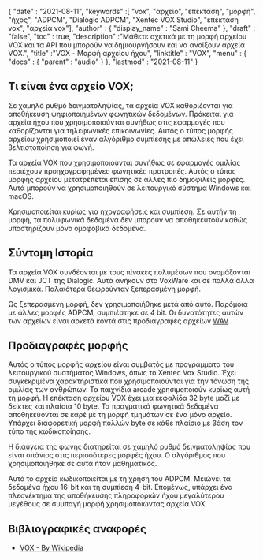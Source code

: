 {
  "date" : "2021-08-11",
  "keywords" :[ "vox", "αρχείο", "επέκταση", "μορφή", "ήχος", "ADPCM", "Dialogic ADPCM", "Xentec VOX Studio", "επέκταση vox", "αρχεία vox"],
  "author" : {
    "display_name" : "Sami Cheema"
},
  "draft" : "false",
  "toc" : true,
  "description" :"Μάθετε σχετικά με τη μορφή αρχείου VOX και τα API που μπορούν να δημιουργήσουν και να ανοίξουν αρχεία VOX.",
  "title" :"VOX - Μορφή αρχείου ήχου",
  "linktitle" : "VOX",
  "menu" : {
    "docs" : {
      "parent" : "audio"
}
},
  "lastmod" : "2021-08-11"
}

## Τι είναι ένα αρχείο VOX; ##

Σε χαμηλό ρυθμό δειγματοληψίας, τα αρχεία VOX καθορίζονται για αποθήκευση ψηφιοποιημένων φωνητικών δεδομένων. Πρόκειται για αρχεία ήχου που χρησιμοποιούνται συνήθως στις εφαρμογές που καθορίζονται για τηλεφωνικές επικοινωνίες. Αυτός ο τύπος μορφής αρχείου χρησιμοποιεί έναν αλγόριθμο συμπίεσης με απώλειες που έχει βελτιστοποίηση για φωνή.

Τα αρχεία VOX που χρησιμοποιούνται συνήθως σε εφαρμογές ομιλίας περιέχουν προηχογραφημένες φωνητικές προτροπές. Αυτός ο τύπος μορφής αρχείου μετατρέπεται επίσης σε άλλες πιο δημοφιλείς μορφές. Αυτά μπορούν να χρησιμοποιηθούν σε λειτουργικό σύστημα Windows και macOS.

Χρησιμοποιείται κυρίως για ηχογραφήσεις και συμπίεση. Σε αυτήν τη μορφή, τα πολυφωνικά δεδομένα δεν μπορούν να αποθηκευτούν καθώς υποστηρίζουν μόνο ομοφοβικά δεδομένα.



## Σύντομη Ιστορία ##

Τα αρχεία VOX συνδέονται με τους πίνακες πολυμέσων που ονομάζονται DMV και JCT της Dialogic. Αυτά ανήκουν στο VoxWare και σε πολλά άλλα λογισμικά. Παλαιότερα θεωρούνταν ξεπερασμένη μορφή.

Ως ξεπερασμένη μορφή, δεν χρησιμοποιήθηκε μετά από αυτό. Παρόμοια με άλλες μορφές ADPCM, συμπιέστηκε σε 4 bit. Οι δυνατότητες αυτών των αρχείων είναι αρκετά κοντά στις προδιαγραφές αρχείων [WAV](/el/audio/wav/).


## Προδιαγραφές μορφής ##

Αυτός ο τύπος μορφής αρχείου είναι συμβατός με προγράμματα του λειτουργικού συστήματος Windows, όπως το Xentec Vox Studio. Έχει συγκεκριμένα χαρακτηριστικά που χρησιμοποιούνται για την τόνωση της ομιλίας των ανθρώπων. Τα παιχνίδια arcade χρησιμοποιούν κυρίως αυτή τη μορφή. Η επέκταση αρχείου VOX έχει μια κεφαλίδα 32 byte μαζί με δείκτες και πλαίσια 10 byte. Τα πραγματικά φωνητικά δεδομένα αποθηκεύονται σε καρέ με τη μορφή τμημάτων σε ένα μόνο αρχείο. Υπάρχει διαφορετική μορφή πολλών byte σε κάθε πλαίσιο με βάση τον τύπο της κωδικοποίησης.

Η διαύγεια της φωνής διατηρείται σε χαμηλό ρυθμό δειγματοληψίας που είναι σπάνιος στις περισσότερες μορφές ήχου. Ο αλγόριθμος που χρησιμοποιήθηκε σε αυτά ήταν μαθηματικός.

Αυτό το αρχείο κωδικοποιείται με τη χρήση του ADPCM. Μειώνει τα δεδομένα ήχου 16-bit και τη συμπίεση 4-bit. Επομένως, υπάρχει ένα πλεονέκτημα της αποθήκευσης πληροφοριών ήχου μεγαλύτερου μεγέθους σε συμπαγή μορφή χρησιμοποιώντας αρχεία VOX.


## Βιβλιογραφικές αναφορές ##

* [VOX - By Wikipedia](https://en.wikipedia.org/wiki/Dialogic_ADPCM)

